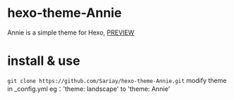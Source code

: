 # hexo-theme-Annie
Annie is a simple theme for Hexo, [PREVIEW](https://github.com/)
# install & use
```git clone https://github.com/Sariay/hexo-theme-Annie.git```
modify theme in _config.yml
eg：'theme: landscape' to 'theme: Annie'
